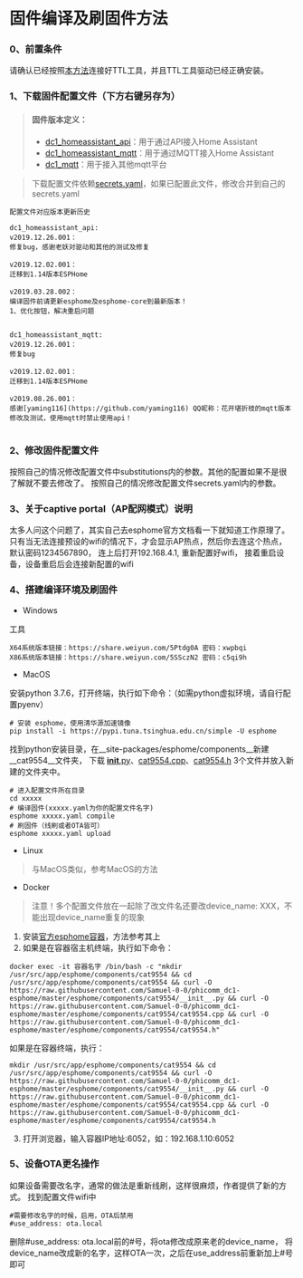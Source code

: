 # 固件编译及刷固件方法
### 0、前置条件
请确认已经按照[本方法](https://github.com/Samuel-0-0/phicomm_dc1-esphome/tree/master/cookbook)连接好TTL工具，并且TTL工具驱动已经正确安装。

### 1、下载固件配置文件（下方右键另存为）
> ####   固件版本定义：
> - [dc1_homeassistant_api](https://github.com/Samuel-0-0/phicomm_dc1-esphome/raw/master/yaml/dc1_homeassistant_api.yaml)：用于通过API接入Home Assistant
> - [dc1_homeassistant_mqtt](https://github.com/Samuel-0-0/phicomm_dc1-esphome/raw/master/yaml/dc1_homeassistant_mqtt.yaml)：用于通过MQTT接入Home Assistant
> - [dc1_mqtt](https://github.com/Samuel-0-0/phicomm_dc1-esphome/raw/master/yaml/dc1_mqtt.yaml)：用于接入其他mqtt平台

> 下载配置文件依赖[secrets.yaml](https://github.com/Samuel-0-0/phicomm_dc1-esphome/raw/master/yaml/secrets.yaml)，如果已配置此文件，修改合并到自己的secrets.yaml
```
配置文件对应版本更新历史

dc1_homeassistant_api:
v2019.12.26.001：
修复bug，感谢老妖对驱动和其他的测试及修复

v2019.12.02.001：
迁移到1.14版本ESPHome

v2019.03.28.002：
编译固件前请更新esphome及esphome-core到最新版本！
1、优化按钮，解决重启问题


dc1_homeassistant_mqtt:
v2019.12.26.001：
修复bug

v2019.12.02.001：
迁移到1.14版本ESPHome

v2019.08.26.001：
感谢[yaming116](https://github.com/yaming116) QQ昵称：花开堪折枝的mqtt版本修改及测试，使用mqtt时禁止使用api！


```

### 2、修改固件配置文件
按照自己的情况修改配置文件中substitutions内的参数。其他的配置如果不是很了解就不要去修改了。
按照自己的情况修改配置文件secrets.yaml内的参数。

### 3、关于captive portal（AP配网模式）说明
太多人问这个问题了，其实自己去esphome官方文档看一下就知道工作原理了。
只有当无法连接预设的wifi的情况下，才会显示AP热点，然后你去连这个热点，默认密码1234567890，
连上后打开192.168.4.1, 重新配置好wifi， 接着重启设备，设备重启后会连接新配置的wifi

### 4、搭建编译环境及刷固件

- Windows

工具

```
X64系统版本链接：https://share.weiyun.com/5Ptdg0A 密码：xwpbqi
X86系统版本链接：https://share.weiyun.com/5SSczN2 密码：c5qi9h
```

- MacOS

安装python 3.7.6，打开终端，执行如下命令：（如需python虚拟环境，请自行配置pyenv）

```
# 安装 esphome，使用清华源加速镜像
pip install -i https://pypi.tuna.tsinghua.edu.cn/simple -U esphome
```

找到python安装目录，在__site-packages/esphome/components__新建__cat9554__文件夹，
下载 [__init__.py](https://github.com/Samuel-0-0/phicomm_dc1-esphome/raw/master/esphome/components/cat9554/__init__.py)、[cat9554.cpp](https://github.com/Samuel-0-0/phicomm_dc1-esphome/raw/master/esphome/components/cat9554/cat9554.cpp)、[cat9554.h](https://github.com/Samuel-0-0/phicomm_dc1-esphome/raw/master/esphome/components/cat9554/cat9554.h) 3个文件并放入新建的文件夹中。

```
# 进入配置文件所在目录
cd xxxxx
# 编译固件(xxxxx.yaml为你的配置文件名字)
esphome xxxxx.yaml compile
# 刷固件（线刷或者OTA皆可）
esphome xxxxx.yaml upload
```

- Linux

> 与MacOS类似，参考MacOS的方法

- Docker

> 注意！多个配置文件放在一起除了改文件名还要改device_name: XXX，不能出现device_name重复的现象
1. 安装[官方esphome容器](https://hub.docker.com/r/esphome/esphome)，方法参考其上
2. 如果是在容器宿主机终端，执行如下命令：
```
docker exec -it 容器名字 /bin/bash -c "mkdir /usr/src/app/esphome/components/cat9554 && cd /usr/src/app/esphome/components/cat9554 && curl -O https://raw.githubusercontent.com/Samuel-0-0/phicomm_dc1-esphome/master/esphome/components/cat9554/__init__.py && curl -O https://raw.githubusercontent.com/Samuel-0-0/phicomm_dc1-esphome/master/esphome/components/cat9554/cat9554.cpp && curl -O https://raw.githubusercontent.com/Samuel-0-0/phicomm_dc1-esphome/master/esphome/components/cat9554/cat9554.h"

```

如果是在容器终端，执行：
```
mkdir /usr/src/app/esphome/components/cat9554 && cd /usr/src/app/esphome/components/cat9554 && curl -O https://raw.githubusercontent.com/Samuel-0-0/phicomm_dc1-esphome/master/esphome/components/cat9554/__init__.py && curl -O https://raw.githubusercontent.com/Samuel-0-0/phicomm_dc1-esphome/master/esphome/components/cat9554/cat9554.cpp && curl -O https://raw.githubusercontent.com/Samuel-0-0/phicomm_dc1-esphome/master/esphome/components/cat9554/cat9554.h

```
3. 打开浏览器，输入容器IP地址:6052，如：192.168.1.10:6052

### 5、设备OTA更名操作

如果设备需要改名字，通常的做法是重新线刷，这样很麻烦，作者提供了新的方式。
找到配置文件wifi中
```
#需要修改名字的时候，启用，OTA后禁用
#use_address: ota.local
```
删除#use_address: ota.local前的#号，将ota修改成原来老的device_name，
将device_name改成新的名字，这样OTA一次，之后在use_address前重新加上#号即可

